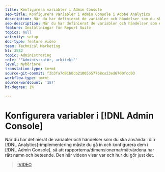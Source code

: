 ```yaml
---
title: Konfigurera variabler i Admin Console
seo-title: Konfigurera variabler i Admin Console i Adobe Analytics
description: När du har definierat de variabler och händelser som du ska använda i din Analytics-implementering måste du gå in och konfigurera dem i Admin Console, så att rapporterna/dimensionerna/mätvärdena alla har rätt namn och beteende. Den här videon visar var och hur du gör just det.
seo-description: När du har definierat de variabler och händelser som du ska använda i din Analytics-implementering måste du gå in och konfigurera dem i Admin Console, så att rapporterna/dimensionerna/mätvärdena alla har rätt namn och beteende. Den här videon visar var och hur du gör just det. Adobe Analytics
feature: Inställningar för Report Suite
topics: null
activity: setup
doc-type: feature video
team: Technical Marketing
kt: 3582
topic: Administrering
role: '"Administratör, arkitekt"'
level: Nybörjare
translation-type: tm+mt
source-git-commit: f3b3fa7d91b0cb21005b57768ca23ed6700fcc03
workflow-type: tm+mt
source-wordcount: '187'
ht-degree: 1%

---
```



# Konfigurera variabler i [!DNL Admin Console]

När du har definierat de variabler och händelser som du ska använda i din [!DNL Analytics]-implementering måste du gå in och konfigurera dem i [!DNL Admin Console], så att rapporterna/dimensionerna/mätvärdena har rätt namn och beteende. Den här videon visar var och hur du gör just det.

>[!VIDEO](https://video.tv.adobe.com/v/28755/?quality=12)
